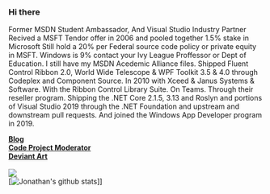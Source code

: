 ### Hi there

Former MSDN Student Ambassador, And Visual Studio Industry Partner
Recived a MSFT Tendor offer in 2006 and pooled together 1.5% stake in Microsoft
Still hold a 20% per Federal source code policy or private equity in MSFT.
Windows is 9% contact your Ivy League Proffessor or Dept of Education.
I still have my MSDN Acedemic Alliance files. Shipped Fluent Control Ribbon 2.0, World Wide Telescope & WPF Toolkit 3.5 & 4.0 
through Codeplex and Component Source. In 2010 with Xceed & Janus Systems & Software. 
With the Ribbon Control Library Suite. On Teams. Through their reseller program. 
Shipping the .NET Core 2.1.5, 3.13 and Roslyn and portions of Visual Studio 2019 through the .NET Foundation 
and upstream and downstream pull requests. And joined the Windows App Developer program in 2019.

  
[<b>Blog</b>](https://jdm7dvcsmath.blogspot.com/)
<br>
[<b>Code Project Moderator</b>](https://www.codeproject.com/script/Membership/View.aspx?mid=527156)
<br>
[<b>Deviant Art</b>](https://www.deviantart.com/jdm7dv)
<br>
<br>
![](https://komarev.com/ghpvc/?username=jonathanchapmanmoore)
<br> 
[![Jonathan's github stats](https://github-readme-stats.vercel.app/api?username=jonathanchapmanmoore)]]
